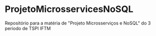 # ProjetoMicrosservicesNoSQL
 Repositório para a matéria de "Projeto Microsserviços e NoSQL" do 3 periodo de TSPI IFTM 

